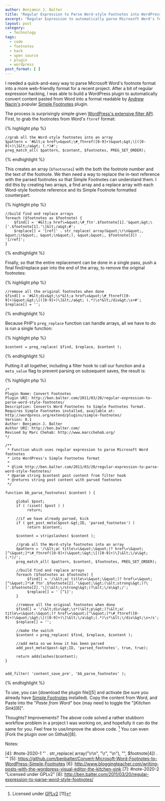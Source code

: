 ```yaml
---
author: Benjamin J. Balter
title: "Regular Expression to Parse Word-style Footnotes into WordPress's Simple Footnotes Format"
excerpt: "Regular Expression to automatically parse Microsoft Word's footnote format into a more web-friendly format for WordPress's Simple Footnotes plugin"
layout: post
category:
  - Technology
tags:
  - code
  - footnotes
  - hack
  - open source
  - plugin
  - wordpress
post_format: [ ]
---
```

I needed a quick-and-easy way to parse Microsoft Word's footnote format into a more web-friendly format for a recent project. After a bit of regular expression hacking, I was able to build a WordPress plugin to automatically convert content pasted from Word into a format readable by [Andrew Nacin's][1] popular [Simple Footnotes][2] plugin.  
  
The process is surprisingly simple given [WordPress's extensive filter API][3]. First, to grab the footnotes from Word's `ftnref` format:

{% highlight php %}

    //grab all the Word-style footnotes into an array
    $pattern = '#&lt;a href\=&quot;\#_ftnref([0-9]+)&quot;&gt;\[([0-9]+)\]&lt;/a&gt; (.*)#';
    preg_match_all( $pattern, $content, $footnotes, PREG_SET_ORDER);

{% endhighlight %}    

This creates an array (`$footnotes`) with the both the footnote number and the text of the footnote. We then need a way to replace the in-text reference with the parsed footnotes so that Simple Footnotes can understand them. I did this by creating two arrays, a find array and a replace array with each Word-style footnote reference and its Simple Footnote formatted counterpart:

{% highlight php %}

    //build find and replace arrays
    foreach ($footnotes as $footnote) {
        $find[] = '#&lt;a href\=&quot;\#_ftn'.$footnote[1].'&quot;&gt;\['.$footnote[1].'\]&lt;/a&gt;#';
        $replace[] = '[ref]' . str_replace( array(&quot;\r\n&quot;, &quot;\r&quot;, &quot;\n&quot;), &quot;&quot;, $footnote[3]) . '[/ref]';
    }
   
{% endhighlight %}


Finally, so that the entire replacement can be done in a single pass, push a final find/replace pair into the end of the array, to remove the original footnotes:

{% highlight php %}

    //remove all the original footnotes when done
    $find[] = '#&lt;div&gt;\s*&lt;a href\=&quot;\#_ftnref([0-9]+)&quot;&gt;\[([0-9]+)\]&lt;/a&gt; (.*)\s*&lt;/div&gt;\s+#';
    $replace[] = '';
    
{% endhighlight %}

Because PHP's `preg_replace` function can handle arrays, all we have to do is run a single function:

{% highlight php %}

    $content = preg_replace( $find, $replace, $content );

{% endhighlight %}
    

Putting it all together, including a filter hook to call our function and a `meta_value` flag to prevent parsing on subsequent saves, the result is:

{% highlight php %}

    /*
    Plugin Name: Convert Footnotes
    Plugin URI: http://ben.balter.com/2011/03/20/regular-expression-to-parse-word-style-footnotes/
    Description: Converts Word Footnotes to Simple Footnotes format. Requires Simple Footnotes installed, available at: http://wordpress.org/extend/plugins/simple-footnotes/
    Version: 0.1
    Author: Benjamin J. Balter
    Author URI: http://ben.balter.com/
    Revised by Marc Chehab: http://www.marcchehab.org/
    */
    
    /**
     * Function which uses regular expression to parse Microsoft Word footnotes
     * into WordPress's Simple Footnotes format
     *
     * @link http://ben.balter.com/2011/03/20/regular-expression-to-parse-word-style-footnotes/
     * @param string $content post content from filter hook
     * @returns string post content with parsed footnotes
     */
    
    function bb_parse_footnotes( $content ) {
    
         global $post;
         if ( !isset( $post ) )
              return;
    
         //if we have already parsed, kick
         if ( get_post_meta($post-&gt;ID, 'parsed_footnotes') )
              return $content;
    
         $content = stripslashes( $content );
    
         //grab all the Word-style footnotes into an array
         $pattern = '/\&lt;a( title\=\&quot;\&quot;)? href\=\&quot;[^\&quot;]*\#_ftnref([0-9]+)\&quot;\&gt;\[([0-9]+)\]\&lt;\/a\&gt;(.*)/';
         preg_match_all( $pattern, $content, $footnotes, PREG_SET_ORDER);
    
         //build find and replace arrays
         foreach ($footnotes as $footnote) {
              $find[] = '/\&lt;a( title\=\&quot;\&quot;)? href\=\&quot;[^\&quot;]*\#_ftn'.$footnote[2].'\&quot;\&gt;(\&lt;strong\&gt;)?\['.$footnote[2].'\](\&lt;\/strong\&gt;)?\&lt;\/a\&gt;/';
              $replace[] = ' [^1]';
         }
    
         //remove all the original footnotes when done
         $find[] = '/\&lt;div\&gt;\s*(\&lt;p\&gt;)?\&lt;a( title\=\&quot;\&quot;)? href\=\&quot;[^\&quot;]*\#_ftnref([0-9]+)\&quot;\&gt;\[([0-9]+)\]\&lt;\/a\&gt;(.*)\s*\&lt;\/div\&gt;\s+/s';
         $replace[] = '';
    
         //make the switch
         $content = preg_replace( $find, $replace, $content );
    
         //add meta so we know it has been parsed
         add_post_meta($post-&gt;ID, 'parsed_footnotes', true, true);
    
         return addslashes($content);
    }
    
    
    add_filter( 'content_save_pre', 'bb_parse_footnotes' );
    
{% endhighlight %}

To use, you can [download the plugin file][5] and activate (be sure you already have [Simple Footnotes][2] installed). Copy the content from Word, and Paste into the &quot;*Paste from Word*&quot; box (may need to toggle the &quot;[*Kitchen Sink*][6]&quot;.

Thoughts? Improvements? The above code solved a rather stubborn workflow problem in a project I was working on, and hopefully it can do the same for you. Feel free to use/improve the above code. [^2] You can even [Fork the plugin over on Github][8].

Notes:

[^1]: ' . str_replace( array(&quot;\r\n&quot;, &quot;\r&quot;, &quot;\n&quot;), &quot;&quot;, $footnote[4]) . ' [9]
[^2]: Licensed under [GPLv2][10] [11]

 [1]: http://andrewnacin.com
 [2]: http://andrewnacin.com/2010/07/24/simple-footnotes-0-3/
 [3]: http://codex.wordpress.org/Plugin_API/Filter_Reference
 [4]: #note-2020-1 &quot;' . str_replace( array(&quot;\r\n&quot;, &quot;\r&quot;, &quot;\n&quot;), &quot;&quot;, $footnote[4]) . '&quot;
 [5]: https://github.com/benbalter/Convert-Microsoft-Word-Footnotes-to-WordPress-Simple-Footnotes
 [6]: http://www.bloggingteacher.com/writing-posts-with-the-wordpress-visual-editor-the-kitchen-sink
 [7]: #note-2020-2 &quot;Licensed under GPLv2&quot;
 [8]: http://ben.balter.com/2011/03/20/regular-expression-to-parse-word-style-footnotes/
 
 [10]: http://wordpress.org/about/gpl/